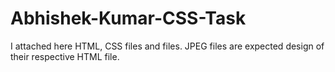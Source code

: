 # Abhishek-Kumar-CSS-Task
I attached here HTML, CSS files and files. JPEG files are expected design of their respective HTML file.

